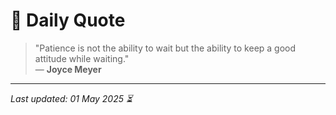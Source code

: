 # 📜 Daily Quote

> "Patience is not the ability to wait but the ability to keep a good attitude while waiting."  
> — **Joyce Meyer**

---

_Last updated: 01 May 2025 ⏳_
